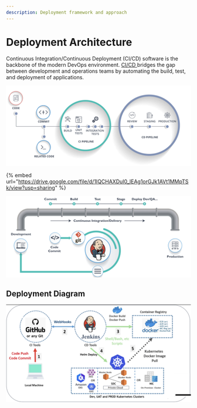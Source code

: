 ```yaml
---
description: Deployment framework and approach
---
```


# Deployment Architecture

Continuous Integration/Continuous Deployment (CI/CD) software is the backbone of the modern DevOps environment. [CI/CD ](../../guides/installation-guide/setup-guide/ci-cd-set-up/)bridges the gap between development and operations teams by automating the build, test, and deployment of applications.&#x20;



![](<../../.gitbook/assets/image (267).png>)

{% embed url="https://drive.google.com/file/d/1IQCHAXDuI0_lEAg1orGJk1AVt1MMpTSk/view?usp=sharing" %}

![](<../../.gitbook/assets/image (94).png>)

## Deployment Diagram

![](<../../.gitbook/assets/image (62).png>)

